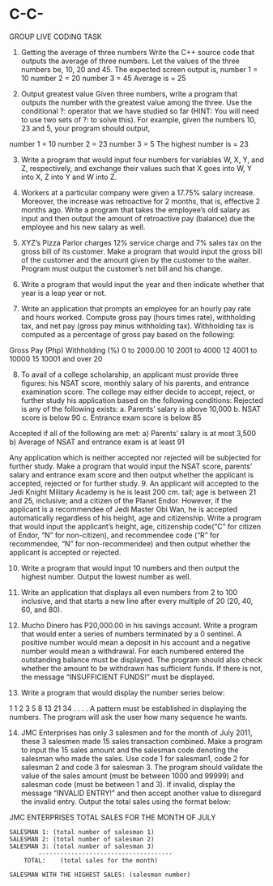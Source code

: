 # C-C-

GROUP LIVE CODING TASK

1.	Getting the average of three numbers
Write the C++ source code that outputs the average of three numbers. Let the values of the three numbers be, 10, 20 and 45. The expected screen output is,
number 1 = 10 
number 2 = 20 
number 3 = 45 
Average is = 25 

2.	Output greatest value
Given three numbers, write a program that outputs the number with the greatest value among the three. Use the conditional ?: operator that we have studied so far (HINT: You will need to use two sets of ?: to solve this). For example, given the numbers 10, 23 and 5, your program should output,

number 1 = 10 
number 2 = 23 
number 3 = 5 
The highest number is = 23 

3.	Write a program that would input four numbers for variables W, X, Y, and Z, respectively, and exchange their values such that X goes into W, Y into X, Z into Y and W into Z.

4.	Workers at a particular company were given a 17.75% salary increase. Moreover, the increase was retroactive for 2 months, that is, effective 2 months ago. Write a program that takes the employee’s old salary as input and then output the amount of retroactive pay (balance) due the employee and his new salary as well.


5.	XYZ’s Pizza Parlor charges 12% service charge and 7% sales tax on the gross bill of its customer. Make a program that would input the gross bill of the customer and the amount given by the customer to the waiter. Program must output the customer’s net bill and his change.

6.	Write a program that would input the year and then indicate whether that year is a leap year or not.


7.	Write an application that prompts an employee for an hourly pay rate and hours worked. Compute gross pay (hours times rate), withholding tax, and net pay (gross pay minus withholding tax). Withholding tax is computed as a percentage of gross pay based on the following:

Gross Pay (Php)		Withholding (%)
	0 to 2000.00	10
	2001 to 4000	12
	4001 to 10000	15
	10001 and over	20	

8.	To avail of a college scholarship, an applicant must provide three figures: his NSAT score, monthly salary of his parents, and entrance examination score. The college may either decide to accept, reject, or further study his application based on the following conditions:
Rejected is any of the following exists:
a.	Parents’ salary is above 10,000
b.	NSAT score is below 90
c.	Entrance exam score is below 85

Accepted if all of the following are met:
a)	Parents’ salary is at most 3,500
b)	Average of NSAT and entrance exam is at least 91

Any application which is neither accepted nor rejected will be subjected for further study. Make a program that would input the NSAT score, parents’ salary and entrance exam score and then output whether the applicant is accepted, rejected or for further study. 
9.	An applicant will accepted to the Jedi Knight Military Academy is he is least 200 cm. tall; age is between 21 and 25, inclusive; and a citizen of the Planet Endor. However, if the applicant is a recommendee of Jedi Master Obi Wan, he is accepted automatically regardless of his height, age and citizenship. Write a program that would input the applicant’s height, age, citizenship code(“C” for citizen of Endor, “N” for non-citizen), and recommendee code (“R” for recommendee, “N” for non-recommendee) and then output whether the applicant is accepted or rejected. 

10.	Write a program that would input 10 numbers and then output the highest number. Output the lowest number as well.


11.	Write an application that displays all even numbers from 2 to 100 inclusive, and that starts a new line after every multiple of 20 (20, 40, 60, and 80).

12.	Mucho Dinero has P20,000.00 in his savings account. Write a program that would enter a series of numbers terminated by a 0 sentinel. A positive number would mean a deposit in his account and a negative number would mean a withdrawal. For each numbered entered the outstanding balance must be displayed. The program should also check whether the amount to be withdrawn has sufficient funds. If there is not, the message “INSUFFICIENT FUNDS!” must be displayed.


13.	Write a program that would display the number series below:

1     1     2     3     5     8     13     21     34   .   .   .   . 
A pattern must be established in displaying the numbers. The program will ask the user how many sequence he wants.

14.	JMC Enterprises has only 3 salesmen and for the month of July 2011, these 3 salesmen made 15 sales transaction combined. Make a program to input the 15 sales amount and the salesman code denoting the salesman who made the sales. Use code 1 for salesman1, code 2 for salesman 2 and code 3 for salesman 3. The program should validate the value of the sales amount (must be between 1000 and 99999) and salesman code (must be between 1 and 3). If invalid, display the message “INVALID ENTRY!” and then accept another value to disregard the invalid entry. Output the total sales using the format below:

JMC ENTERPRISES
TOTAL SALES FOR THE MONTH OF JULY 

	SALESMAN 1: (total number of salesman 1)
	SALESMAN 2: (total number of salesman 2)
	SALESMAN 3: (total number of salesman 3)
			-------------------------------------
		TOTAL: 	  (total sales for the month)

	SALESMAN WITH THE HIGHEST SALES: (salesman number)


